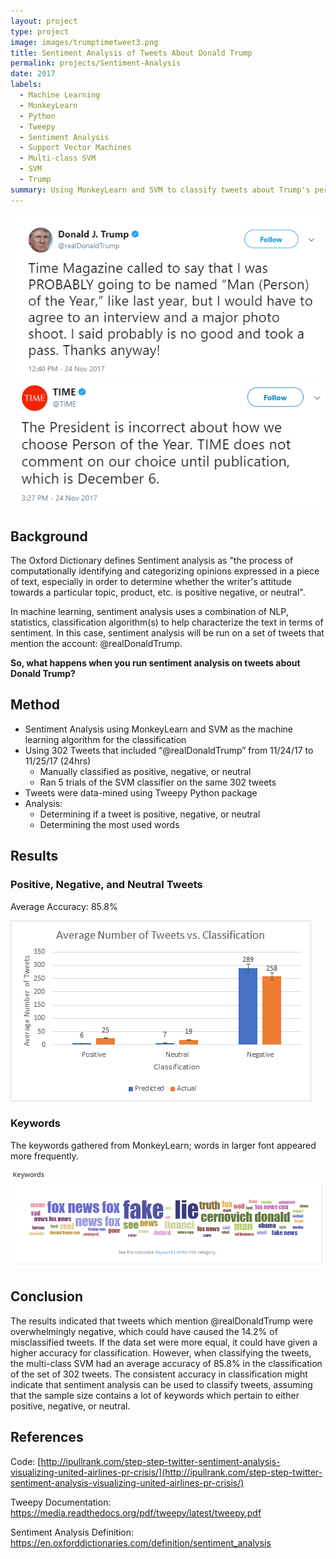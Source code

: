 ```yaml
---
layout: project
type: project
image: images/trumptimetweet3.png
title: Sentiment Analysis of Tweets About Donald Trump
permalink: projects/Sentiment-Analysis
date: 2017
labels:
  - Machine Learning
  - MonkeyLearn
  - Python
  - Tweepy
  - Sentiment Analysis
  - Support Vector Machines
  - Multi-class SVM
  - SVM
  - Trump
summary: Using MonkeyLearn and SVM to classify tweets about Trump's personal Twitter account.
---
```


<img class="ui image medium centered" src="../images/trumptimetweet.png">
<img class="ui image medium centered" src="../images/trumptimetweet2.png">

## Background
The Oxford Dictionary defines Sentiment analysis as "the process of computationally identifying and categorizing opinions expressed in a piece of text, especially in order to determine whether the writer's attitude towards a particular topic, product, etc. is positive negative, or neutral".

In machine learning, sentiment analysis uses a combination of NLP, statistics, classification algorithm(s) to help characterize the text in terms of sentiment. In this case, sentiment analysis will be run on a set of tweets that mention the account: @realDonaldTrump.

**So, what happens when you run sentiment analysis on tweets about Donald Trump?**

## Method
* Sentiment Analysis using MonkeyLearn and SVM as the machine learning algorithm for the classification
* Using 302 Tweets that included “@realDonaldTrump” from 11/24/17 to 11/25/17 (24hrs)
  * Manually classified as positive, negative, or neutral
  * Ran 5 trials of the SVM classifier on the same 302 tweets
* Tweets were data-mined using Tweepy Python package
* Analysis:
  * Determining if a tweet is positive, negative, or neutral
  * Determining the most used words

## Results

### Positive, Negative, and Neutral Tweets
Average Accuracy: 85.8%

<img class="ui image centered" src="../images/sentimentanalysistrump.png">

### Keywords
The keywords gathered from MonkeyLearn; words in larger font appeared more frequently.

<img class="ui image centered" src="../images/keywordstrumptime.png">

## Conclusion
The results indicated that tweets which mention @realDonaldTrump were overwhelmingly negative, which could have caused the 14.2%  of misclassified tweets. If the data set were more equal, it could have given a higher accuracy for classification. However, when classifying the tweets, the multi-class SVM had an average accuracy of 85.8% in the classification of the set of 302 tweets. The consistent accuracy in classification might indicate that sentiment analysis can be used to classify tweets, assuming that the sample size contains a lot of keywords which pertain to either positive, negative, or neutral.

## References
Code: [http://ipullrank.com/step-step-twitter-sentiment-analysis-visualizing-united-airlines-pr-crisis/](http://ipullrank.com/step-step-twitter-sentiment-analysis-visualizing-united-airlines-pr-crisis/)

Tweepy Documentation: [https://media.readthedocs.org/pdf/tweepy/latest/tweepy.pdf ](https://media.readthedocs.org/pdf/tweepy/latest/tweepy.pdf)

Sentiment Analysis Definition: [https://en.oxforddictionaries.com/definition/sentiment_analysis ](https://en.oxforddictionaries.com/definition/sentiment_analysis)
